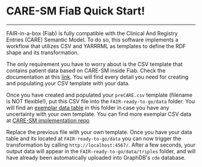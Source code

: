 # CARE-SM FiaB Quick Start!
---

FAIR-in-a-box (Fiab) is fully compatible with the Clinical And Registry Entries (CARE) Semantic Model. To do so, this software implements a workflow that utilizes CSV and YARRRML as templates to define the RDF shape and its transformation.

The only requirement you have to worry about is the CSV template that contains patient data based on CARE-SM inside Fiab. Check the documentation at this [link](https://github.com/CARE-SM/CARE-SM-Implementation/blob/main/CSV/README.md). You will find every detail you need for creating and populating your CSV template with your data.

Once you have created and populated your `preCARE.csv` template (filename is NOT flexible!), put this CSV file into the `FAIR-ready-to-go/data` folder. You will find an [exemplar data table](/CARE-SM_FiaB/FAIR-ready-to-go/data/preCDE.csv) in this folder in case you have any uncertainty with your own template. You can find more exemplar CSV data at [CARE-SM implementation repo](https://github.com/CARE-SM/CARE-SM-Implementation/blob/main/CSV/exemplar_data/) 

Replace the previous file with your own template. Once you have your data table and its located at `FAIR-ready-to-go/data` you can now trigger the transformation by calling  `http://localhost:4567/`. After a few seconds, your output data will appear in the `FAIR-ready-to-go/data/triples` folder, and will have already been automatically uploaded into GraphDB's `cde` database.
